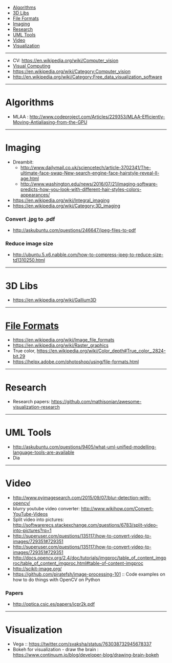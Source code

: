 + [Algorithms](#algorithms)
+ [3D Libs](#3d-libs)
+ [File Formats](#file-formats)
+ [Imaging](Imaging)
+ [Research](#research)
+ [UML Tools](#uml-tools)
+ [Video](#video)
+ [Visualization](#visualization)

----

+ CV: https://en.wikipedia.org/wiki/Computer_vision
+ [Visual Computing](https://en.wikipedia.org/wiki/Visual_Computing)
+ https://en.wikipedia.org/wiki/Category:Computer_vision
+ http://en.wikipedia.org/wiki/Category:Free_data_visualization_software

----

# Algorithms
+ MLAA : http://www.codeproject.com/Articles/229353/MLAA-Efficiently-Moving-Antialiasing-from-the-GPU

----

# Imaging
+ Dreambit: 
    + http://www.dailymail.co.uk/sciencetech/article-3702341/The-ultimate-face-swap-New-search-engine-face-hairstyle-reveal-ll-age.html
    + http://www.washington.edu/news/2016/07/21/imaging-software-predicts-how-you-look-with-different-hair-styles-colors-appearances/
+ https://en.wikipedia.org/wiki/Integral_imaging
+ https://en.wikipedia.org/wiki/Category:3D_imaging


### Convert .jpg to .pdf
+ http://askubuntu.com/questions/246647/jpeg-files-to-pdf

### Reduce image size
+ http://ubuntu.5.x6.nabble.com/how-to-compress-jpeg-to-reduce-size-td1310250.html

----

# 3D Libs
+ https://en.wikipedia.org/wiki/Gallium3D

----

# [File Formats](https://en.wikipedia.org/wiki/Category:Graphics_file_formats)
+ https://en.wikipedia.org/wiki/Image_file_formats
+ https://en.wikipedia.org/wiki/Raster_graphics
+ True color, https://en.wikipedia.org/wiki/Color_depth#True_color_.2824-bit.29
+ https://helpx.adobe.com/photoshop/using/file-formats.html

----

# Research
+ Research papers: https://github.com/mathisonian/awesome-visualization-research

----

# UML Tools
+ http://askubuntu.com/questions/9405/what-uml-unified-modelling-language-tools-are-available
+ Dia

----

# Video
+ http://www.pyimagesearch.com/2015/09/07/blur-detection-with-opencv/
+ blurry youtube video converter: http://www.wikihow.com/Convert-YouTube-Videos
+ Split video into pictures: http://softwarerecs.stackexchange.com/questions/6783/split-video-into-pictures?rq=1
+ http://superuser.com/questions/135117/how-to-convert-video-to-images/729351#729351
+ http://superuser.com/questions/135117/how-to-convert-video-to-images/729351#729351
+ http://docs.opencv.org/2.4/doc/tutorials/imgproc/table_of_content_imgproc/table_of_content_imgproc.html#table-of-content-imgproc
+ http://scikit-image.org/
+ https://github.com/piratefsh/image-processing-101 :: Code examples on how to do things with OpenCV on Python

### Papers
+ http://optica.csic.es/papers/icpr2k.pdf

----

# Visualization
+ Vega :: https://twitter.com/svaksha/status/763038732945678337
+ Bokeh for visualization - draw the brain : https://www.continuum.io/blog/developer-blog/drawing-brain-bokeh

